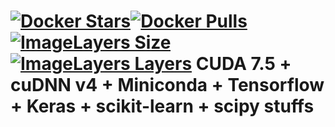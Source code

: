 [![Docker Stars](https://img.shields.io/docker/stars/tboquet/scikenacuflow7hc4.svg)](https://hub.docker.com/r/tboquet/scikenacuflow7hc4/)[![Docker Pulls](https://img.shields.io/docker/pulls/tboquet/scikenacuflow7hc4.svg)](https://hub.docker.com/r/tboquet/scikenacuflow7hc4/)[![ImageLayers Size](https://img.shields.io/imagelayers/image-size/tboquet/scikenacuflow7hc4/latest.svg)](https://imagelayers.io/?images=tboquet%2Fscikenacuflow7hc4:latest)[![ImageLayers Layers](https://img.shields.io/imagelayers/layers/tboquet/scikenacuflow7hc4/latest.svg)](https://imagelayers.io/?images=tboquet%2Fscikenacuflow7hc4:latest)
**CUDA 7.5 + cuDNN v4 + Miniconda + Tensorflow + Keras + scikit-learn + scipy stuffs**
==================================================================================
